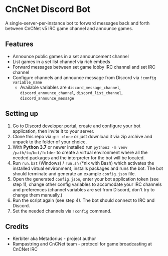 # CnCNet Discord Bot
A single-server-per-instance bot to forward messages back and forth between CnCNet v5 IRC game channel and announce games.


Features
--------

- Announce public games in a set announcement channel
- List games in a set list channel via rich embeds
- Forward messages between set game lobby IRC channel and set IRC channel
- Configure channels and announce message from Discord via `!config variable_name`
  - Available variables are `discord_message_channel`, `discord_announce_channel`, `discord_list_channel`, `discord_announce_message`


Setting up
----------

1. Go to [Discord developer portal](https://discord.com/developers/applications/), create and configure your bot application, then invite it to your server.
2. Clone this repo via `git clone` or just download it via zip archive and unpack to the folder of your choice.
3. With **Python 3.7** or newer installed run `python3 -m venv /path/to/bot/folder` to create a virtual environment where all the needed packages and the interpreter for the bot will be located.
4. Run `run.bat` (Windows) / `run.sh` (\*nix with Bash) which activates the installed virtual environment, installs packages and runs the bot. The bot should terminate and generate an example `config.json` file.
5. Open the generated `config.json`, enter your bot application token (see step 1), change other config variables to accomodate your IRC channels and preferences (channel variables are set from Discord, don't try to change them manually.)
6. Run the script again (see step 4). The bot should connect to IRC and Discord.
7. Set the needed channels via `!config` command.


Credits
-------

- Kerbiter aka Metadorius - project author
- Rampastring and CnCNet team - protocol for game broadcasting at CnCNet IRC



